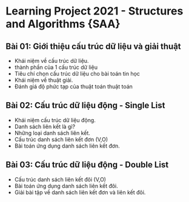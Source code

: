 ﻿# Learning Project 2021 - Structures and Algorithms {SAA}

## Bài 01: Giới thiệu cấu trúc dữ liệu và giải thuật
- Khái niệm về cấu trúc dữ liệu.
- thành phần của 1 cấu trúc dữ liệu
- Tiêu chí chọn cấu trúc dữ liệu cho bài toán tin học
- Khái niệm về thuật giải.
- Đánh giá độ phức tạp của thuật toán thuật toán

## Bài 02: Cấu trúc dữ liệu động - Single List
- Khái niệm cấu trúc dữ liệu động.
- Danh sách liên kết là gì?
- Những loại danh sách liên kết.
- Cấu trúc danh sách liên kết đơn (V,O)
- Bài toán ứng dụng danh sách liên kết đơn.
## Bài 03: Cấu trúc dữ liệu động - Double List
- Cấu trúc danh sách liên kết đôi (V,O)
- Bài toán ứng dụng danh sách liên kết đôi.
- Giải bài tập về danh sách liên kết đơn và liên kết đôi.